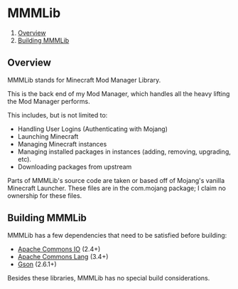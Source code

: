 MMMLib
=========

1. [Overview](#TOC-Overview)
2. [Building MMMLib](#TOC-BuildingMMMLib)

Overview
--------
<a name="TOC-Overview"></a>
MMMLib stands for Minecraft Mod Manager Library.

This is the back end of my Mod Manager, which handles all the heavy lifting the Mod Manager performs.

This includes, but is not limited to:
* Handling User Logins (Authenticating with Mojang)
* Launching Minecraft
* Managing Minecraft instances
* Managing installed packages in instances (adding, removing, upgrading, etc).
* Downloading packages from upstream

Parts of MMMLib's source code are taken or based off of Mojang's vanilla Minecraft Launcher.
These files are in the com.mojang package; I claim no ownership for these files.

Building MMMLib
---------------
<a name="TOC-BuildingMMMLib"></a>
MMMLib has a few dependencies that need to be satisfied before building:
* [Apache Commons IO](https://commons.apache.org/proper/commons-io/download_io.cgi) (2.4+)
* [Apache Commons Lang](https://commons.apache.org/proper/commons-lang/download_lang.cgi) (3.4+)
* [Gson](https://github.com/google/gson) (2.6.1+)

Besides these libraries, MMMLib has no special build considerations.